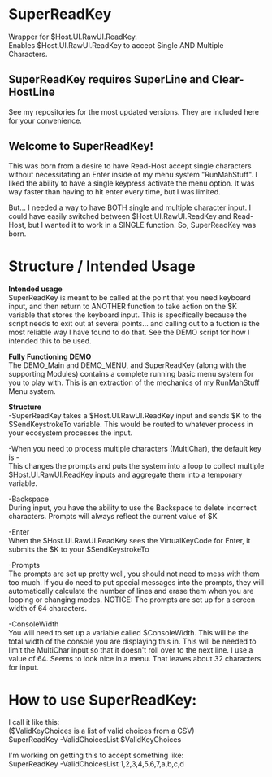 # SuperReadKey
Wrapper for $Host.UI.RawUI.ReadKey.  
Enables $Host.UI.RawUI.ReadKey to accept Single AND Multiple Characters.

## SuperReadKey requires SuperLine and Clear-HostLine
See my repositories for the most updated versions.  They are included here for your convenience.

## Welcome to SuperReadKey!
This was born from a desire to have Read-Host accept single characters without necessitating an Enter inside of my menu system "RunMahStuff".  I liked the ability to have a single keypress activate the menu option.  It was way faster than having to hit enter every time, but I was limited.

But... I needed a way to have BOTH single and multiple character input.  I could have easily switched between $Host.UI.RawUI.ReadKey and Read-Host, but I wanted it to work in a SINGLE function.  So, SuperReadKey was born.

# Structure / Intended Usage
**Intended usage**  
SuperReadKey is meant to be called at the point that you need keyboard input, and then return to ANOTHER function to take action on the $K variable that stores the keyboard input.  This is specifically because the script needs to exit out at several points... and calling out to a fuction is the most reliable way I have found to do that.  See the DEMO script for how I intended this to be used.

**Fully Functioning DEMO**  
The DEMO_Main and DEMO_MENU, and SuperReadKey (along with the supporting Modules) contains a complete running basic menu system for you to play with.  This is an extraction of the mechanics of my RunMahStuff Menu system.

**Structure**  
-SuperReadKey takes a $Host.UI.RawUI.ReadKey input and sends $K to the $SendKeystrokeTo variable.  This would be routed to whatever process in your ecosystem processes the input.

-When you need to process multiple characters (MultiChar), the default key is -  
This changes the prompts and puts the system into a loop to collect multiple $Host.UI.RawUI.ReadKey inputs and aggregate them into a temporary variable.

-Backspace  
During input, you have the ability to use the Backspace to delete incorrect characters.  Prompts will always reflect the current value of $K

-Enter  
When the $Host.UI.RawUI.ReadKey sees the VirtualKeyCode for Enter, it submits the $K to your $SendKeystrokeTo

-Prompts  
The prompts are set up pretty well, you should not need to mess with them too much.  If you do need to put special messages into the prompts, they will automatically calculate the number of lines and erase them when you are looping or changing modes.  NOTICE: The prompts are set up for a screen width of 64 characters.  

-ConsoleWidth  
You will need to set up a variable called $ConsoleWidth.  This will be the total width of the console you are displaying this in.  This will be needed to limit the MultiChar input so that it doesn't roll over to the next line.  I use a value of 64.  Seems to look nice in a menu.  That leaves about 32 characters for input.

# How to use SuperReadKey:  
I call it like this:  
($ValidKeyChoices is a list of valid choices from a CSV)  
SuperReadKey -ValidChoicesList $ValidKeyChoices  

I'm working on getting this to accept something like:  
SuperReadKey -ValidChoicesList 1,2,3,4,5,6,7,a,b,c,d  
